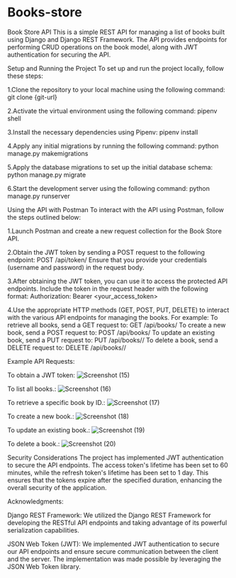 # Books-store

Book Store API
This is a simple REST API for managing a list of books built using Django and Django REST Framework. The API provides endpoints for performing CRUD operations on the book model, along with JWT authentication for securing the API.


Setup and Running the Project
To set up and run the project locally, follow these steps:

1.Clone the repository to your local machine using the following command:
git clone {git-url}

2.Activate the virtual environment using the following command:
pipenv shell

3.Install the necessary dependencies using Pipenv:
pipenv install

4.Apply any initial migrations by running the following command:
python manage.py makemigrations

5.Apply the database migrations to set up the initial database schema:
python manage.py migrate

6.Start the development server using the following command:
python manage.py runserver


Using the API with Postman
To interact with the API using Postman, follow the steps outlined below:

1.Launch Postman and create a new request collection for the Book Store API.

2.Obtain the JWT token by sending a POST request to the following endpoint:
POST /api/token/
Ensure that you provide your credentials (username and password) in the request body.

3.After obtaining the JWT token, you can use it to access the protected API endpoints. Include the token in the request header with the following format:
Authorization: Bearer <your_access_token>

4.Use the appropriate HTTP methods (GET, POST, PUT, DELETE) to interact with the various API endpoints for managing the books. 
For example:
To retrieve all books, send a GET request to:
GET /api/books/
To create a new book, send a POST request to:
POST /api/books/
To update an existing book, send a PUT request to:
PUT /api/books/<id>/
To delete a book, send a DELETE request to:
DELETE /api/books/<id>/


Example API Requests:

To obtain a JWT token:
![Screenshot (15)](https://github.com/girish-katare13/Books-store/assets/100254272/ee7e691a-442f-48a4-9781-6e54636f9693)

To list all books.:
![Screenshot (16)](https://github.com/girish-katare13/Books-store/assets/100254272/3fc74508-1eb6-4c60-8086-f2f5ff7c06b7)

To retrieve a specific book by ID.:
![Screenshot (17)](https://github.com/girish-katare13/Books-store/assets/100254272/95a700ac-4a2e-447c-a18c-4fa6971ee824)

To create a new book.:
![Screenshot (18)](https://github.com/girish-katare13/Books-store/assets/100254272/cd845541-268d-41e3-b143-1ec1da75b48c)

To update an existing book.:
![Screenshot (19)](https://github.com/girish-katare13/Books-store/assets/100254272/b81b7726-f174-40dd-b7b1-1259b342b43f)

To delete a book.:
![Screenshot (20)](https://github.com/girish-katare13/Books-store/assets/100254272/c4c1d91f-d548-471f-bdbe-256aad0aaf8a)


Security Considerations
The project has implemented JWT authentication to secure the API endpoints. The access token's lifetime has been set to 60 minutes, while the refresh token's lifetime has been set to 1 day. This ensures that the tokens expire after the specified duration, enhancing the overall security of the application.


Acknowledgments:

Django REST Framework: We utilized the Django REST Framework for developing the RESTful API endpoints and taking advantage of its powerful serialization capabilities.

JSON Web Token (JWT): We implemented JWT authentication to secure our API endpoints and ensure secure communication between the client and the server. The implementation was made possible by leveraging the JSON Web Token library. 
